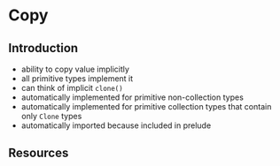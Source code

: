 # Copy



## Introduction

- ability to copy value implicitly
- all primitive types implement it
- can think of implicit `clone()`
- automatically implemented for primitive non-collection types
- automatically implemented for primitive collection types that contain only `Clone` types
- automatically imported because included in prelude



## Resources
